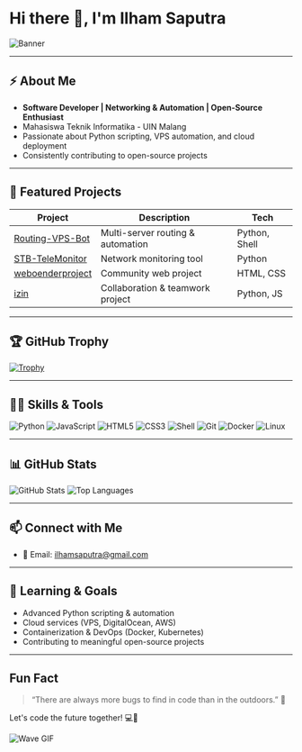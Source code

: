 # Hi there 👋, I'm Ilham Saputra

![Banner](https://github.com/Gowangz.png)

---

## ⚡ About Me
- **Software Developer | Networking & Automation | Open-Source Enthusiast**  
- Mahasiswa Teknik Informatika - UIN Malang  
- Passionate about Python scripting, VPS automation, and cloud deployment  
- Consistently contributing to open-source projects  

---

## 🌟 Featured Projects
| Project | Description | Tech |
|---------|-------------|------|
| [Routing-VPS-Bot](https://github.com/Gowangz/Routing-VPS-Bot) | Multi-server routing & automation | Python, Shell |
| [STB-TeleMonitor](https://github.com/Gowangz/STB-TeleMonitor) | Network monitoring tool | Python |
| [weboenderproject](https://github.com/Gowangz/weboenderproject) | Community web project | HTML, CSS |
| [izin](https://github.com/Gowangz/izin) | Collaboration & teamwork project | Python, JS |

---

## 🏆 GitHub Trophy
[![Trophy](https://github-profile-trophy.vercel.app/?username=Gowangz&theme=radical)](https://github.com/Gowangz)

---

## 👨‍💻 Skills & Tools
![Python](https://img.shields.io/badge/-Python-3776AB?style=flat-square&logo=python&logoColor=white)
![JavaScript](https://img.shields.io/badge/-JavaScript-F7DF1E?style=flat-square&logo=javascript&logoColor=black)
![HTML5](https://img.shields.io/badge/-HTML5-E34F26?style=flat-square&logo=html5&logoColor=white)
![CSS3](https://img.shields.io/badge/-CSS3-1572B6?style=flat-square&logo=css3&logoColor=white)
![Shell](https://img.shields.io/badge/-Shell-121011?style=flat-square&logo=gnu-bash&logoColor=white)
![Git](https://img.shields.io/badge/-Git-F05032?style=flat-square&logo=git&logoColor=white)
![Docker](https://img.shields.io/badge/-Docker-2496ED?style=flat-square&logo=docker&logoColor=white)
![Linux](https://img.shields.io/badge/-Linux-FCC624?style=flat-square&logo=linux&logoColor=black)

---

## 📊 GitHub Stats
![GitHub Stats](https://github-readme-stats.vercel.app/api?username=Gowangz&show_icons=true&theme=radical)
![Top Languages](https://github-readme-stats.vercel.app/api/top-langs/?username=Gowangz&layout=compact&theme=radical)

---

## 📫 Connect with Me
- 📧 Email: [ilhamsaputra@gmail.com](mailto:ilhamsaputra@gmail.com)

---

## 🌱 Learning & Goals
- Advanced Python scripting & automation  
- Cloud services (VPS, DigitalOcean, AWS)  
- Containerization & DevOps (Docker, Kubernetes)  
- Contributing to meaningful open-source projects  

---

## Fun Fact
> “There are always more bugs to find in code than in the outdoors.” 🐞  

Let's code the future together! 💻🚀

![Wave GIF](https://media.giphy.com/media/t1UKecXriDD2w/giphy.gif)
